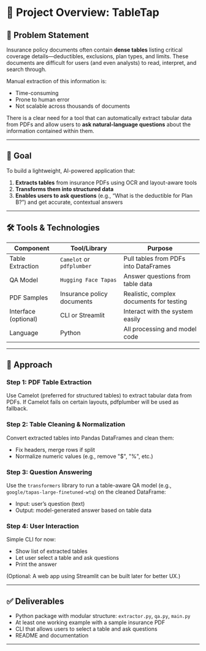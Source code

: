# 📄 Project Overview: TableTap

## 🧩 Problem Statement  
Insurance policy documents often contain **dense tables** listing critical coverage details—deductibles, exclusions, plan types, and limits. These documents are difficult for users (and even analysts) to read, interpret, and search through.  

Manual extraction of this information is:  
- Time-consuming  
- Prone to human error  
- Not scalable across thousands of documents

There is a clear need for a tool that can automatically extract tabular data from PDFs and allow users to **ask natural-language questions** about the information contained within them.

---

## 🎯 Goal  
To build a lightweight, AI-powered application that:
1. **Extracts tables** from insurance PDFs using OCR and layout-aware tools  
2. **Transforms them into structured data**  
3. **Enables users to ask questions** (e.g., “What is the deductible for Plan B?”) and get accurate, contextual answers

---

## 🛠️ Tools & Technologies

| Component           | Tool/Library                         | Purpose                             |
|---------------------|--------------------------------------|-------------------------------------|
| Table Extraction    | `Camelot` or `pdfplumber`            | Pull tables from PDFs into DataFrames  
| QA Model            | `Hugging Face Tapas`                 | Answer questions from table data  
| PDF Samples         | Insurance policy documents           | Realistic, complex documents for testing  
| Interface (optional)| CLI or Streamlit                     | Interact with the system easily  
| Language            | Python                               | All processing and model code  

---

## 🧭 Approach

### Step 1: PDF Table Extraction  
Use Camelot (preferred for structured tables) to extract tabular data from PDFs. If Camelot fails on certain layouts, pdfplumber will be used as fallback.

### Step 2: Table Cleaning & Normalization  
Convert extracted tables into Pandas DataFrames and clean them:
- Fix headers, merge rows if split
- Normalize numeric values (e.g., remove "$", "%", etc.)

### Step 3: Question Answering  
Use the `transformers` library to run a table-aware QA model (e.g., `google/tapas-large-finetuned-wtq`) on the cleaned DataFrame:
- Input: user’s question (text)
- Output: model-generated answer based on table data

### Step 4: User Interaction  
Simple CLI for now:
- Show list of extracted tables
- Let user select a table and ask questions
- Print the answer

(Optional: A web app using Streamlit can be built later for better UX.)

---

## ✅ Deliverables
- Python package with modular structure: `extractor.py`, `qa.py`, `main.py`
- At least one working example with a sample insurance PDF
- CLI that allows users to select a table and ask questions
- README and documentation

---
